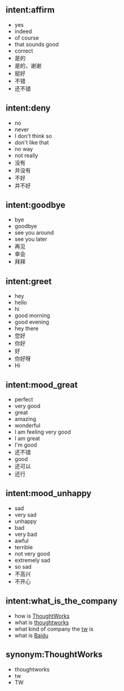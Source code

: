 ## intent:affirm
- yes
- indeed
- of course
- that sounds good
- correct
- 是的
- 是的，谢谢
- 挺好
- 不错
- 还不错

## intent:deny
- no
- never
- I don't think so
- don't like that
- no way
- not really
- 没有
- 并没有
- 不好
- 并不好

## intent:goodbye
- bye
- goodbye
- see you around
- see you later
- 再见
- 幸会
- 拜拜

## intent:greet
- hey
- hello
- hi
- good morning
- good evening
- hey there
- 您好
- 你好
- 好
- 你好呀
- Hi

## intent:mood_great
- perfect
- very good
- great
- amazing
- wonderful
- I am feeling very good
- I am great
- I'm good
- 还不错
- good
- 还可以
- 还行

## intent:mood_unhappy
- sad
- very sad
- unhappy
- bad
- very bad
- awful
- terrible
- not very good
- extremely sad
- so sad
- 不高兴
- 不开心

## intent:what_is_the_company
- how is [ThoughtWorks](company)
- what is [thoughtworks](company:ThoughtWorks)
- what kind of company the [tw](company:ThoughtWorks) is
- what is [Baidu](company)

## synonym:ThoughtWorks
- thoughtworks
- tw
- TW